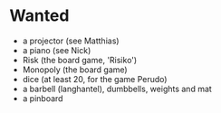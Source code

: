 # Wanted
- a projector (see Matthias)
- a piano (see Nick)
- Risk (the board game, 'Risiko')
- Monopoly (the board game)
- dice (at least 20, for the game Perudo)
- a barbell (langhantel), dumbbells, weights and mat
- a pinboard

